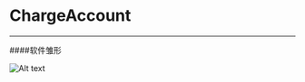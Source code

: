 # ChargeAccount
----------------
####软件雏形

 ![Alt text](https://github.com/wenmagi/ChargeAccount/readmeRes/charge_account.png)
